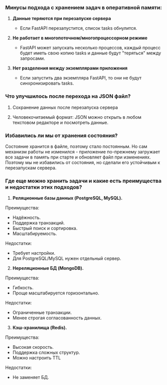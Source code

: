 ### Минусы подхода с хранением задач в оперативной памяти:

1) **Данные теряются при перезапуске сервера**
   - Если FastAPI перезапустится, список tasks обнулится.

2) **Не работает в многопоточном/многопроцессорном режиме**
   - FastAPI может запускать несколько процессов, каждый процесс будет иметь свою копию tasks и данные будут "теряться" между запросами.

3) **Нет разделения между экземплярами приложения**
   - Если запустить два экземпляра FastAPI, то они не будут синхронизировать tasks.


### Что улучшилось после перехода на JSON файл?

1) Сохранение данных после перезапуска сервера

2) Человекочитаемый формат: JSON можно открыть в любом текстовом редакторе и посмотреть данные.


### Избавились ли мы от хранения состояния?
Состояние хранится в файле, поэтому стало постоянным.
Но сам механизм работы не изменился - приложение по-прежнему загружает все задачи в память при старте и обновляет файл при изменениях.
Поэтому мы не избавились от состояния, но сделали его устойчивым к перезапускам сервера.

### Где еще можно хранить задачи и какие есть преимущества и недостатки этих подходов?

1) **Реляционные базы данных (PostgreSQL, MySQL).**
    
Преимущества:
   - Надёжность.
   - Поддержка транзакций.
   - Быстрый поиск и сортировка.
   - Масштабируемость.
   
Недостатки:
   - Требует настройки.
   - Для PostgreSQL/MySQL нужен отдельный сервер.
2) **Нереляционные БД (MongoDB).**

Преимущества:
   - Гибкость.
   - Проще масштабируется горизонтально.
   
Недостатки:
   - Ограниченные транзакции.
   - Менее строгая согласованность данных.

3) **Кэш-хранилища (Redis).**

Преимущества:
   - Высокая скорость.
   - Поддержка сложных структур.
   - Можно настроить TTL
   
Недостатки:
   - Не заменяет БД.